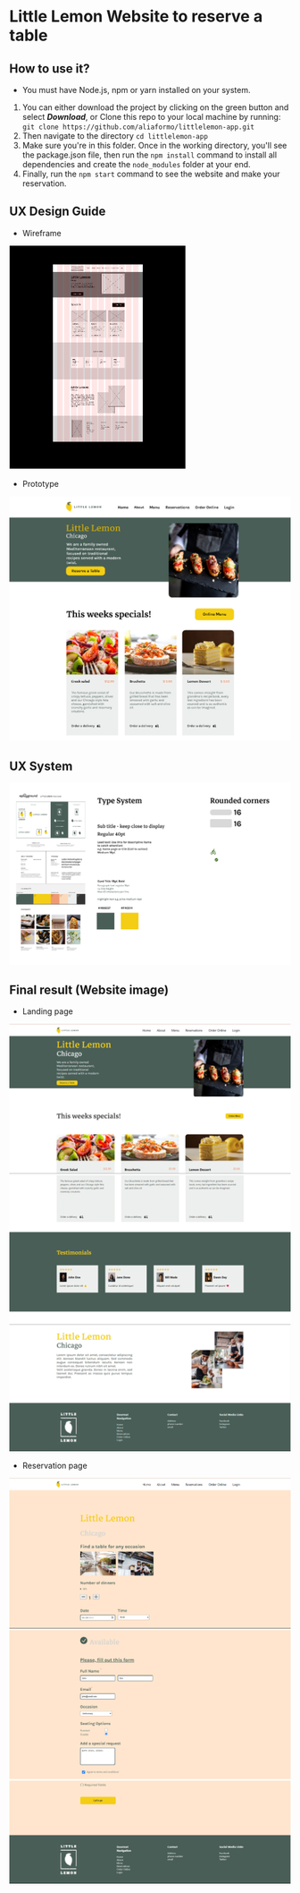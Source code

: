 # Little Lemon Website to reserve a table

## How to use it?
- You must have Node.js, npm or yarn installed on your system.

1. You can either download the project by clicking on the green button and select _**Download**_, or Clone this repo to your local machine by running: `git clone https://github.com/aliaformo/littlelemon-app.git`
2. Then navigate to the directory `cd littlelemon-app`
3. Make sure you're in this folder. Once in the working directory, you'll see the package.json file, then run the `npm install` command to install all dependencies and create the `node_modules` folder at your end.
4. Finally, run the `npm start` command to see the website and make your reservation.

## UX Design Guide

- Wireframe

![Wireframe](public/imgs/wireframe.png)

- Prototype

![Prototype](public/imgs/design-image.png)

## UX System
![](public/imgs/Ui-kit.png)

## Final result (Website image)
- Landing page

![](public/imgs/website1.png)
![](public/imgs/website2.png)
![](public/imgs/website3.png)

- Reservation page

![](public/imgs/reservation1.png)
![](public/imgs/reservation2.png)
![](public/imgs/reservation3.png)
